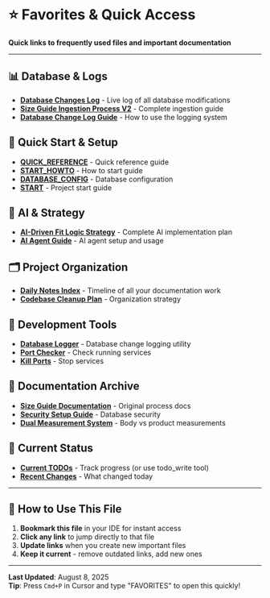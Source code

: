 # ⭐ Favorites & Quick Access

**Quick links to frequently used files and important documentation**

---

## 📊 **Database & Logs**

- **[Database Changes Log](dev/logs/database_changes.log)** - Live log of all database modifications
- **[Size Guide Ingestion Process V2](daily-notes/2025-08-08/SIZE_GUIDE_INGESTION_COMPLETE_PROCESS_V2.md)** - Complete ingestion guide
- **[Database Change Log Guide](daily-notes/2025-08-08/DATABASE_CHANGE_LOG_GUIDE.md)** - How to use the logging system

## 🚀 **Quick Start & Setup**

- **[QUICK_REFERENCE](daily-notes/2025-07-24/QUICK_REFERENCE.md)** - Quick reference guide
- **[START_HOWTO](daily-notes/2025-07-21/START_HOWTO.md)** - How to start guide
- **[DATABASE_CONFIG](daily-notes/2025-07-21/DATABASE_CONFIG.md)** - Database configuration
- **[START](daily-notes/2025-07-21/START.md)** - Project start guide

## 🧠 **AI & Strategy**

- **[AI-Driven Fit Logic Strategy](daily-notes/2025-08-08/AI_DRIVEN_FIT_LOGIC_STRATEGY.md)** - Complete AI implementation plan
- **[AI Agent Guide](daily-notes/2025-08-07/AI_AGENT_GUIDE.md)** - AI agent setup and usage

## 🗂️ **Project Organization**

- **[Daily Notes Index](daily-notes/INDEX.md)** - Timeline of all your documentation work
- **[Codebase Cleanup Plan](daily-notes/2025-08-08/CODEBASE_CLEANUP_PLAN.md)** - Organization strategy

## 🔧 **Development Tools**

- **[Database Logger](dev/scripts/database/database_change_logger.py)** - Database change logging utility
- **[Port Checker](dev/scripts/port_management/check_ports.py)** - Check running services
- **[Kill Ports](dev/scripts/port_management/kill_ports.py)** - Stop services

## 📝 **Documentation Archive**

- **[Size Guide Documentation](daily-notes/2025-07-26/SIZE_GUIDE_INGESTION_COMPLETE_PROCESS.md)** - Original process docs
- **[Security Setup Guide](daily-notes/2025-08-08/SECURITY_SETUP_GUIDE.md)** - Database security
- **[Dual Measurement System](daily-notes/2025-08-08/DUAL_MEASUREMENT_SYSTEM_DESIGN.md)** - Body vs product measurements

## 🎯 **Current Status**

- **[Current TODOs](https://github.com/your-repo/issues)** - Track progress (or use todo_write tool)
- **[Recent Changes](dev/logs/database_changes.log)** - What changed today

---

## 🔖 **How to Use This File**

1. **Bookmark this file** in your IDE for instant access
2. **Click any link** to jump directly to that file
3. **Update links** when you create new important files
4. **Keep it current** - remove outdated links, add new ones

---

**Last Updated**: August 8, 2025  
**Tip**: Press `Cmd+P` in Cursor and type "FAVORITES" to open this quickly!
